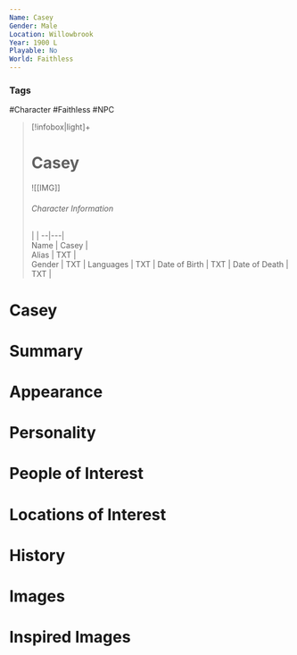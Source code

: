 ```yaml
---
Name: Casey
Gender: Male
Location: Willowbrook
Year: 1900 L
Playable: No
World: Faithless
---
```


### Tags
#Character #Faithless #NPC 

> [!infobox|light]+  
> # Casey  
> ![[IMG]]  
> ###### Character Information
>  |   |
> --|---|  
> Name | Casey |  
> Alias | TXT |  
> Gender | TXT |
> Languages | TXT |
> Date of Birth | TXT |
> Date of Death | TXT |

# Casey

# Summary

# Appearance

# Personality

# People of Interest

# Locations of Interest

# History

# Images

# Inspired Images
